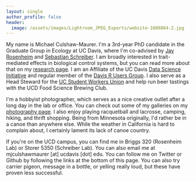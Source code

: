 ```yaml
---
layout: single
author_profile: false
header:
  image: /assets/images/Lightroom_JPEG_Exports/website-1080864-2.jpg
---
```


My name is Michael Culshaw-Maurer. I'm a 3rd-year PhD candidate in the Graduate Group in Ecology at UC Davis, where I'm co-advised by [Jay Rosenheim](https://rosenheim.faculty.ucdavis.edu/) and [Sebastian Schreiber](http://www.eve.ucdavis.edu/sschreiber/). I am broadly interested in trait-mediated effects in biological control systems, but you can read more about that on my [research page](https://mcmaurer.github.io/Research/). I am an Affiliate of the UC Davis [Data Science Initiative](http://datascience.ucdavis.edu/) and regular member of the [Davis R Users Group](https://d-rug.github.io/). I also serve as a Head Steward for the [UC Student Workers Union](http://www.uaw2865.org/) and help run beer tastings with the UCD Food Science Brewing Club.

I'm a hobbyist photographer, which serves as a nice creative outlet after a long day in the lab or office. You can check out some of my galleries on my [photography page](). I also enjoy playing racquetball and lacrosse, camping, hiking, and thrift shopping. Being from Minnesota originally, I'd rather be in a canoe than anywhere else. While the weather in California is hard to complain about, I certainly lament its lack of canoe country.

If you're on the UCD campus, you can find me in Briggs 320 (Rosenheim Lab) or Storer 5350 (Schreiber Lab). You can also email me at mjculshawmaurer [at] ucdavis [dot] edu. You can follow me on Twitter or Github by following the links at the bottom of this page. You can also try carrier pigeon, message in a bottle, or yelling really loud, but these have proven less successful.
